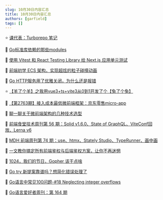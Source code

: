 ```yaml
---
slug: 10月30日内容汇总
title: 10月30日内容汇总
authors: [garfield]
tags: []
---
```


⭐️ [课代表：Turborepo 笔记](https://mp.weixin.qq.com/s/beLkwHan2C8BuSArs53cIA)

📒 [Go标准库依赖的那些modules](https://mp.weixin.qq.com/s/n4Xvjrze4lWx8HdSMN20tg)

📒 [使用 Vitest 和 React Testing Library 给 Next.js 应用单元测试](https://juejin.cn/post/7158478077670981662)

📒 [前端初学 ECS 架构，实现超炫的粒子碰撞动画](https://mp.weixin.qq.com/s/zxSv8IpJtR__--pIwwb6AQ)

📒 [Go HTTP服务用了优雅关闭，为什么还是报错](https://mp.weixin.qq.com/s/X4LSkIOjsoyXPB2z8AxtFA)

⭐️ [【羊了个羊】之我用vue3+ts+vite3从0到1开发了个【兔了个兔】](https://juejin.cn/post/7147245442172977189)

📒 [【第2763期】接入成本最低微前端框架：京东零售micro-app](https://mp.weixin.qq.com/s/oDXzrZcHJ_MhqIToqqaTHw)

📒 [聊一聊关于微前端架构的几种技术选型](https://mp.weixin.qq.com/s/l_KKNRUyJANN6wkoC2TlVQ)

📒 [前端食堂技术周刊第 56 期：Solid v1.6.0、State of GraphQL、ViteConf回放、Lerna v6](https://mp.weixin.qq.com/s/UDru9Wxr53FH4sjq9MWBUA)

📒 [MDH 前端周刊第 74 期：use、htmx、Stately Studio、TypeRunner、画中画](https://mp.weixin.qq.com/s/WocipcJ3b1VTg2MYJyRdwA)

📒 [一文教你搞定所有前端鉴权与后端鉴权方案，让你不再迷惘](https://juejin.cn/post/7129298214959710244)

📒 [1024，我们的节日，Gopher 该干点啥](https://mp.weixin.qq.com/s/ipbUy3GBRMFat9jUSssMMw)

📒 [Go try 新提案靠谱吗？想简化错误处理了](https://mp.weixin.qq.com/s/o5F5obAXuFSpKYrn2r1FZw)

📒 [Go语言中常见100问题-#18 Neglecting integer overflows](https://mp.weixin.qq.com/s/KgjK7NJtkJbSRC7ToTJGdA)

📒 [Go语言爱好者周刊：第 164 期](https://mp.weixin.qq.com/s/e-pES-WWY3LJSQI9Cpj30Q)
